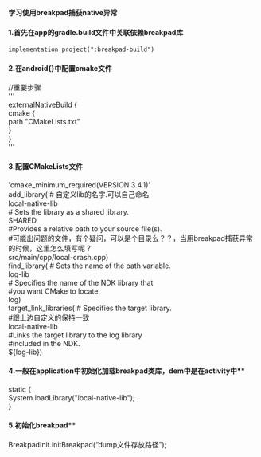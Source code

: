 **学习使用breakpad捕获native异常**  
#### 1.首先在app的gradle.build文件中关联依赖breakpad库  
    implementation project(":breakpad-build")  
#### 2.在android{}中配置cmake文件   
  //重要步骤  
  '''  
    externalNativeBuild {  
        cmake {  
            path "CMakeLists.txt"  
        }  
    }  
  '''  
#### 3.配置CMakeLists文件  
 'cmake_minimum_required(VERSION 3.4.1)'  
 add_library( # 自定义lib的名字.可以自己命名  
        local-native-lib  
        # Sets the library as a shared library.  
        SHARED  
        #Provides a relative path to your source file(s).  
        #可能出问题的文件，有个疑问，可以是个目录么？？，当用breakpad捕获异常的时候，这里怎么填写呢？  
        src/main/cpp/local-crash.cpp)  
 find_library( # Sets the name of the path variable.  
        log-lib  
        # Specifies the name of the NDK library that  
        #you want CMake to locate.  
        log)  
 target_link_libraries( # Specifies the target library.  
        #跟上边自定义的保持一致  
        local-native-lib  
        #Links the target library to the log library  
        #included in the NDK.  
        ${log-lib})  
#### 4.一般在application中初始化加载breakpad类库，dem中是在activity中**  
   static {  
        System.loadLibrary("local-native-lib");  
    }  
#### 5.初始化breakpad**  
 BreakpadInit.initBreakpad(“dump文件存放路径”);  
